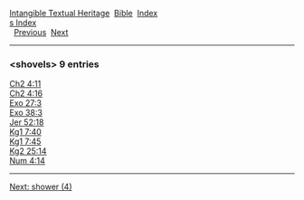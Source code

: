 [Intangible Textual Heritage](../../index)  [Bible](../index) 
[Index](index)   
[s Index](_s_)  
  [Previous](c10363)  [Next](c10365) 

------------------------------------------------------------------------

### &lt;shovels&gt; 9 entries

[Ch2 4:11](../kjv/ch2004.htm#011)  
[Ch2 4:16](../kjv/ch2004.htm#016)  
[Exo 27:3](../kjv/exo027.htm#003)  
[Exo 38:3](../kjv/exo038.htm#003)  
[Jer 52:18](../kjv/jer052.htm#018)  
[Kg1 7:40](../kjv/kg1007.htm#040)  
[Kg1 7:45](../kjv/kg1007.htm#045)  
[Kg2 25:14](../kjv/kg2025.htm#014)  
[Num 4:14](../kjv/num004.htm#014)  

------------------------------------------------------------------------

[Next: shower (4)](c10365)
